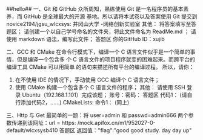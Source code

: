 ##hello##
一、Git 和 GitHub
众所周知，熟练使用 Git 是一名程序员的基本素养，而 GitHub 是全球最大的开源
基地。所以请将本试卷以及答案使用 Git 提交到
novice2194/jgsu_wlcxsys: 井冈山大学 -网络创新实验室
其他：
将答案填写至答题区；
请创建一个以自己学号命名的文件夹，将此文件命名为 ReadMe.md ；
请使用 markdown 语法，编写此文件；
答题区
你的GitHub ID：xujib

二、GCC 和 CMake
在命令行模式下，编译一个 C 语言文件似乎是一个简单的事情，但是编译一个包含多
个 C 语言文件的项目程序就变的困难起来。而跨平台的编译工具 CMake 可以用简单
的语句来描述所有平台的编译过程。
所以，请你：
1. 在不使用 IDE 的情况下，手动使用 GCC 编译个 C 语言文件；
2. 使用 CMake 构建一个包含多个 C 语言文件的程序；
其他：
请使用 SSH 登录 Ubuntu（192.168.1.101）完成该题；
账号：密码：
答题区
代码1：
(请自行添加代码2，......)
CMakeLists:
命令1：
(同上)

三、Http 与 Get
最简单的一题：将 user=admin 和 passwd=admin666 两个参数传递到该网址：url = https: /mock.apifox.cn/m1/952027-0-default/wlcxsysb410
答题区
返回值："flag":"good good study. day day up"
